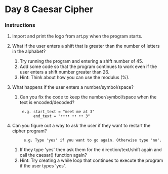 # Day 8 Caesar Cipher

### Instructions

1. Import and print the logo from art.py when the program starts.

2. What if the user enters a shift that is greater than the number of letters in the alphabet?
    1. Try running the program and entering a shift number of 45.
    2. Add some code so that the program continues to work even if the user enters a shift number greater than 26.
    3. Hint: Think about how you can use the modulus (%).

3. What happens if the user enters a number/symbol/space?
    1. Can you fix the code to keep the number/symbol/space when the text is encoded/decoded?

            e.g. start_text = "meet me at 3"
                 end_text = "•••• •• •• 3"

4. Can you figure out a way to ask the user if they want to restart the cipher program?

            e.g. Type 'yes' if you want to go again. Otherwise type 'no'.

    1. If they type 'yes' then ask them for the direction/text/shift again and call the caesar() function again?
    2. Hint: Try creating a while loop that continues to execute the program if the user types 'yes'.

